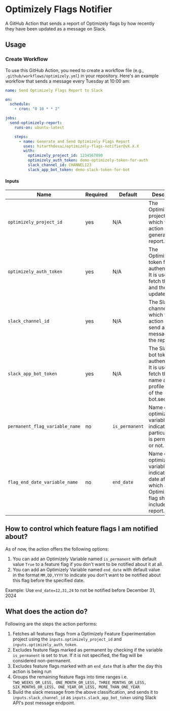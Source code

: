 # Optimizely Flags Notifier

A GitHub Action that sends a report of Optimizely flags by how recently they have been updated as a message on Slack.

## Usage

### Create Workflow

To use this GitHub Action, you need to create a workflow file (e.g., `.github/workflows/optimizely.yml`) in your repository. Here's an example workflow that sends a message every Tuesday at 10:00 am:

```yaml
name: Send Optimizely Flags Report to Slack

on:
  schedule:
    - cron: "0 10 * * 2"

jobs:
  send-optimizely-report:
    runs-on: ubuntu-latest

    steps:
      - name: Generate and Send Optimizely Flags Report
        uses: hitarthdesai/optimizely-flags-notifier@vX.X.X
        with:
          optimizely_project_id: 1234567890
          optimizely_auth_token: demo-optimizely-token-for-auth
          slack_channel_id: CHANNEL123
          slack_app_bot_token: demo-slack-token-for-bot
```

#### Inputs

| Name                           | Required | Default        | Description                                                                                                              |
| ------------------------------ | -------- | -------------- | ------------------------------------------------------------------------------------------------------------------------ |
| `optimizely_project_id`        | yes      | N/A            | The Optimizely project ID for which the action should generate the report.                                               |
| `optimizely_auth_token`        | yes      | N/A            | The Optimizely API token for authentication. It is used to fetch the flags and their last updated time.                  |
| `slack_channel_id`             | yes      | N/A            | The Slack channel ID to which the action will send a message with the report.                                            |
| `slack_app_bot_token`          | yes      | N/A            | The Slack app bot token for authentication. It is used to fetch the user name and profile picture of the bot.secret      |
| `permanent_flag_variable_name` | no       | `is_permanent` | Name of the optimizely variable that indicates if a particular flag is permanent or not.                                 |
| `flag_end_date_variable_name`  | no       | `end_date`     | Name of the optimizely variable that indicates the date after which an Optimizely flag should be included in the report. |

## How to control which feature flags I am notified about?

As of now, the action offers the following options:

1. You can add an Optimizely Variable named `is_permanent` with default value `True` to a feature flag if you don't want to be notified about it at all.
2. You can add an Optimizely Variable named `end_date` with default value in the format `MM,DD,YYYY` to indicate you don't want to be notified about this flag before the specified date.

Example: Use `end_date=12,31,24` to not be notified before December 31, 2024

## What does the action do?

Following are the steps the action performs:

1. Fetches all features flags from a Optimizely Feature Experimentation project using the `inputs.optimizely_project_id` and `inputs.optimizely_auth_token`.
2. Excludes feature flags marked as permanent by checking if the variable `is_permanent` is set to true. If it is not specified, the flag will be considered non-permanent.
3. Excludes feature flags marked with an `end_date` that is after the day this action is being run
4. Groups the remaining feature flags into time ranges i.e. `TWO_WEEKS_OR_LESS, ONE_MONTH_OR_LESS, THREE_MONTHS_OR_LESS, SIX_MONTHS_OR_LESS, ONE_YEAR_OR_LESS, MORE_THAN_ONE_YEAR`
5. Build the slack message from the above classification, and sends it to `inputs.slack_channel_id` as `inputs.slack_app_bot_token` using Slack API's post message endpoint.
